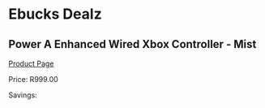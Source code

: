 
# Ebucks Dealz
## Power A Enhanced Wired Xbox Controller - Mist
[Product Page](https://www.ebucks.com/web/shop/productSelected.do?prodId=1193375654&catId=724368906)

Price: R999.00

Savings: 


	